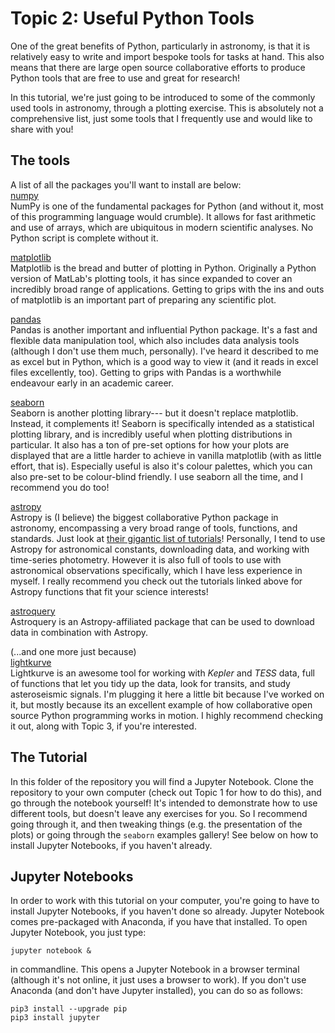 # Topic 2: Useful Python Tools

One of the great benefits of Python, particularly in astronomy, is that it is relatively easy to write and import bespoke tools for tasks at hand. This also means that there are large open source collaborative efforts to produce Python tools that are free to use and great for research!

In this tutorial, we're just going to be introduced to some of the commonly used tools in astronomy, through a plotting exercise. This is absolutely not a comprehensive list, just some tools that I frequently use and would like to share with you!

## The tools
A list of all the packages you'll want to install are below:  
[numpy](https://numpy.org/)  
NumPy is one of the fundamental packages for Python (and without it, most of this programming language would crumble). It allows for fast arithmetic and use of arrays, which are ubiquitous in modern scientific analyses. No Python script is complete without it.

[matplotlib](https://matplotlib.org/)  
Matplotlib is the bread and butter of plotting in Python. Originally a Python version of MatLab's plotting tools, it has since expanded to cover an incredibly broad range of applications. Getting to grips with the ins and outs of matplotlib is an important part of preparing any scientific plot.


[pandas](https://pandas.pydata.org/docs/user_guide/index.html)  
Pandas is another important and influential Python package. It's a fast and flexible data manipulation tool, which also includes data analysis tools (although I don't use them much, personally). I've heard it described to me as excel but in Python, which is a good way to view it (and it reads in excel files excellently, too). Getting to grips with Pandas is a worthwhile endeavour early in an academic career.


[seaborn](https://seaborn.pydata.org/)  
Seaborn is another plotting library--- but it doesn't replace matplotlib. Instead, it complements it! Seaborn is specifically intended as a statistical plotting library, and is incredibly useful when plotting distributions in particular. It also has a ton of pre-set options for how your plots are displayed that are a little harder to achieve in vanilla matplotlib (with as little effort, that is). Especially useful is also it's colour palettes, which you can also pre-set to be colour-blind friendly. I use seaborn all the time, and I recommend you do too!

[astropy](https://www.astropy.org/)  
Astropy is (I believe) the biggest collaborative Python package in astronomy, encompassing a very broad range of tools, functions, and standards. Just look at [their gigantic list of tutorials](https://learn.astropy.org/tutorials.html)! Personally, I tend to use Astropy for astronomical constants, downloading data, and working with time-series photometry. However it is also full of tools to use with astronomical observations specifically, which I have less experience in myself. I really recommend you check out the tutorials linked above for Astropy functions that fit your science interests!

[astroquery](https://astroquery.readthedocs.io/en/latest/)  
Astroquery is an Astropy-affiliated package that can be used to download data in combination with Astropy.

(...and one more just because)  
[lightkurve](https://docs.lightkurve.org/)  
Lightkurve is an awesome tool for working with *Kepler* and *TESS* data, full of functions that let you tidy up the data, look for transits, and study asteroseismic signals. I'm plugging it here a little bit because I've worked on it, but mostly because its an excellent example of how collaborative open source Python programming works in motion. I highly recommend checking it out, along with Topic 3, if you're interested.

## The Tutorial
In this folder of the repository you will find a Jupyter Notebook. Clone the repository to your own computer (check out Topic 1 for how to do this), and go through the notebook yourself! It's intended to demonstrate how to use different tools, but doesn't leave any exercises for you. So I recommend going through it, and then tweaking things (e.g. the presentation of the plots) or going through the `seaborn` examples gallery! See below on how to install Jupyter Notebooks, if you haven't already.


## Jupyter Notebooks

In order to work with this tutorial on your computer, you're going to have to install Jupyter Notebooks, if you haven't done so already. Jupyter Notebook comes pre-packaged with Anaconda, if you have that installed. To open Jupyter Notebook, you just type:

```
jupyter notebook &
```

in commandline. This opens a Jupyter Notebook in a browser terminal (although it's not online, it just uses a browser to work). If you don't use Anaconda (and don't have Jupyter installed), you can do so as follows:

```
pip3 install --upgrade pip
pip3 install jupyter
```
